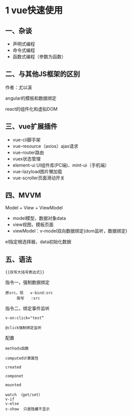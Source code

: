 # 1 vue快速使用

## 一、杂谈

- 声明式编程
- 命令式编程
- 函数式编程（参数为函数）



## 二、与其他JS框架的区别

作者：尤以溪

angular的模板和数据绑定

react的组件化和虚拟DOM



## 三、vue扩展插件

- vue-cli脚手架
- vue-resource（axios）ajax请求
- vue-router路由
- vuex状态管理
- element-ui UI组件库(PC端)、mint-ui（手机端）
- vue-lazyload图片懒加载
- vue-scroller页面滑动开关



## 四、MVVM

Model + View + ViewModel

- model模型，数据对象data
- view视图，模板页面
- viewModel：v-model双向数据绑定(dom监听，数据绑定)

el指定根选择器，data初始化数据



## 五、语法

```
{{双写大括号表达式}}
```

指令一，强制数据绑定

```
原src，现   v-bind:src
     简写   :src
```



指令二，绑定事件监听

```
v-on:click="test“

@click强制绑定监听
```



配置

```
methods函数

computed计算属性

created

componet

mounted

watch （get/set）
v-if
v-else
v-show  只是隐藏不显示
```